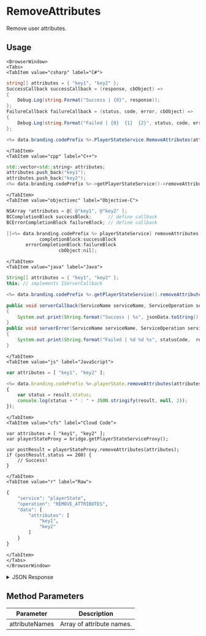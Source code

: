 # RemoveAttributes

Remove user attributes.

<PartialServop service_name="playerState" operation_name="REMOVE_ATTRIBUTES" />

## Usage

```mdx-code-block
<BrowserWindow>
<Tabs>
<TabItem value="csharp" label="C#">
```

```csharp
string[] attributes = { "key1", "key2" };
SuccessCallback successCallback = (response, cbObject) =>
{
    Debug.Log(string.Format("Success | {0}", response));
};
FailureCallback failureCallback = (status, code, error, cbObject) =>
{
    Debug.Log(string.Format("Failed | {0}  {1}  {2}", status, code, error));
};

<%= data.branding.codePrefix %>.PlayerStateService.RemoveAttributes(attributes, successCallback, failureCallback);
```

```mdx-code-block
</TabItem>
<TabItem value="cpp" label="C++">
```

```cpp
std::vector<std::string> attributes;
attributes.push_back("key1");
attributes.push_back("key2");
<%= data.branding.codePrefix %>->getPlayerStateService()->removeAttributes(attributes, this);
```

```mdx-code-block
</TabItem>
<TabItem value="objectivec" label="Objective-C">
```

```objectivec
NSArray *attributes = @[ @"key1", @"key2" ];
BCCompletionBlock successBlock;      // define callback
BCErrorCompletionBlock failureBlock; // define callback

[[<%= data.branding.codePrefix %> playerStateService] removeAttributes:attributes
            completionBlock:successBlock
       errorCompletionBlock:failureBlock
                   cbObject:nil];
```

```mdx-code-block
</TabItem>
<TabItem value="java" label="Java">
```

```java
String[] attributes = { "key1", "key2" };
this; // implements IServerCallback

<%= data.branding.codePrefix %>.getPlayerStateService().removeAttributes(attributes, this);

public void serverCallback(ServiceName serviceName, ServiceOperation serviceOperation, JSONObject jsonData)
{
    System.out.print(String.format("Success | %s", jsonData.toString()));
}
public void serverError(ServiceName serviceName, ServiceOperation serviceOperation, int statusCode, int reasonCode, String jsonError)
{
    System.out.print(String.format("Failed | %d %d %s", statusCode,  reasonCode, jsonError.toString()));
}
```

```mdx-code-block
</TabItem>
<TabItem value="js" label="JavaScript">
```

```javascript
var attributes = [ "key1", "key2" ];

<%= data.branding.codePrefix %>.playerState.removeAttributes(attributes, result =>
{
	var status = result.status;
	console.log(status + " : " + JSON.stringify(result, null, 2));
});
```

```mdx-code-block
</TabItem>
<TabItem value="cfs" label="Cloud Code">
```

```cfscript
var attributes = [ "key1", "key2" ];
var playerStateProxy = bridge.getPlayerStateServiceProxy();

var postResult = playerStateProxy.removeAttributes(attributes);
if (postResult.status == 200) {
    // Success!
}
```

```mdx-code-block
</TabItem>
<TabItem value="r" label="Raw">
```

```r
{
	"service": "playerState",
	"operation": "REMOVE_ATTRIBUTES",
	"data": {
		"attributes": [
			"key1",
			"key2"
		]
	}
}
```

```mdx-code-block
</TabItem>
</Tabs>
</BrowserWindow>
```

<details>
<summary>JSON Response</summary>

```json
{
    "status" : 200,
    "data" : null
}
```
</details>

## Method Parameters
Parameter | Description
--------- | -----------
attributeNames | Array of attribute names.


